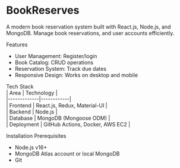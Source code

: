 # BookReserves

A modern book reservation system built with React.js, Node.js, and MongoDB. Manage book reservations, and user accounts efficiently.  

Features
- User Management: Register/login
- Book Catalog: CRUD operations  
- Reservation System: Track due dates   
- Responsive Design: Works on desktop and mobile  

Tech Stack  
|    Area     | Technology |  
|-------------|------------|  
|   Frontend  | React.js, Redux, Material-UI |  
|   Backend   | Node.js   |  
|   Database  | MongoDB (Mongoose ODM) |    
|  Deployment | GitHub Actions, Docker, AWS EC2 |  

Installation 
Prerequisites  
- Node.js v16+  
- MongoDB Atlas account or local MongoDB  
- Git  

